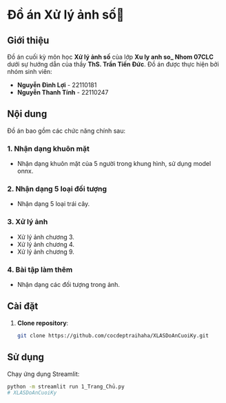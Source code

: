 # Đồ án Xử lý ảnh số📸

## Giới thiệu

Đồ án cuối kỳ môn học **Xử lý ảnh số** của lớp **Xu ly anh so_ Nhom 07CLC** dưới sự hướng dẫn của thầy **ThS. Trần Tiến Đức**. Đồ án được thực hiện bởi nhóm sinh viên:

- **Nguyễn Đình Lợi** - 22110181
- **Nguyễn Thanh Tính** - 22110247

## Nội dung

Đồ án bao gồm các chức năng chính sau:

### 1. Nhận dạng khuôn mặt
- Nhận dạng khuôn mặt của 5 người trong khung hình, sử dụng model onnx.

### 2. Nhận dạng 5 loại đối tượng
- Nhận dạng 5 loại trái cây.

### 3. Xử lý ảnh
- Xử lý ảnh chương 3.
- Xử lý ảnh chương 4.
- Xử lý ảnh chương 9.

### 4. Bài tập làm thêm
- Nhận dạng các đối tượng trong ảnh.

## Cài đặt

1. **Clone repository**:
    ```bash
    git clone https://github.com/cocdeptraihaha/XLASDoAnCuoiKy.git
    ```


## Sử dụng

Chạy ứng dụng Streamlit:
```bash
python -m streamlit run 1_Trang_Chủ.py
# XLASDoAnCuoiKy
